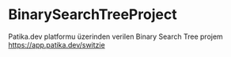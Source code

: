 # BinarySearchTreeProject

Patika.dev platformu üzerinden verilen Binary Search Tree projem https://app.patika.dev/switzie
